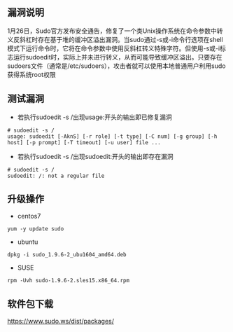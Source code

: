 ## 漏洞说明
1月26日，Sudo官方发布安全通告，修复了一个类Unix操作系统在命令参数中转义反斜杠时存在基于堆的缓冲区溢出漏洞。当sudo通过-s或-i命令行选项在shell模式下运行命令时，它将在命令参数中使用反斜杠转义特殊字符。但使用-s或-i标志运行sudoedit时，实际上并未进行转义，从而可能导致缓冲区溢出。只要存在sudoers文件（通常是/etc/sudoers），攻击者就可以使用本地普通用户利用sudo获得系统root权限

## 测试漏洞
- 若执行sudoedit -s /出现usage:开头的输出即已修复漏洞
```
# sudoedit -s /
usage: sudoedit [-AknS] [-r role] [-t type] [-C num] [-g group] [-h host] [-p prompt] [-T timeout] [-u user] file ...
```

- 若执行sudoedit -s /出现sudoedit:开头的输出即存在漏洞
```
# sudoedit -s /
sudoedit: /: not a regular file
```

## 升级操作
- centos7
```
yum -y update sudo
```
- ubuntu
```
dpkg -i sudo_1.9.6-2_ubu1604_amd64.deb
```
- SUSE
```
rpm -Uvh sudo-1.9.6-2.sles15.x86_64.rpm
```
## 软件包下载
https://www.sudo.ws/dist/packages/